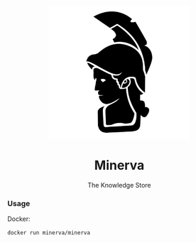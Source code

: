 <center>
    <img src="logo.svg" height=300>
    <h1>Minerva</h1>
    <p>The Knowledge Store</p>
</center>

### Usage

Docker:

```bash
docker run minerva/minerva
```

